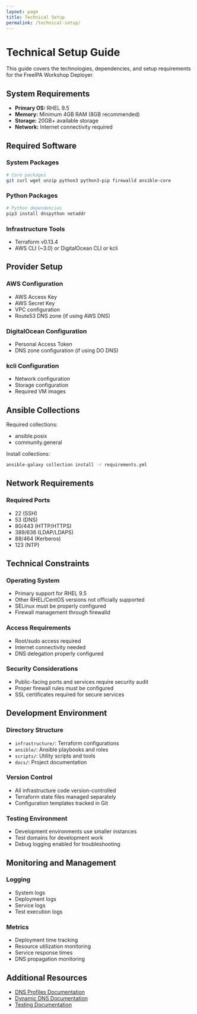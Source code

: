```yaml
---
layout: page
title: Technical Setup
permalink: /technical-setup/
---
```


# Technical Setup Guide

This guide covers the technologies, dependencies, and setup requirements for the FreeIPA Workshop Deployer.

## System Requirements

- **Primary OS:** RHEL 9.5
- **Memory:** Minimum 4GB RAM (8GB recommended)
- **Storage:** 20GB+ available storage
- **Network:** Internet connectivity required

## Required Software

### System Packages
```bash
# Core packages
git curl wget unzip python3 python3-pip firewalld ansible-core
```

### Python Packages
```bash
# Python dependencies
pip3 install dnspython netaddr
```

### Infrastructure Tools
- Terraform v0.13.4
- AWS CLI (~3.0) or DigitalOcean CLI or kcli

## Provider Setup

### AWS Configuration
- AWS Access Key
- AWS Secret Key
- VPC configuration
- Route53 DNS zone (if using AWS DNS)

### DigitalOcean Configuration
- Personal Access Token
- DNS zone configuration (if using DO DNS)

### kcli Configuration
- Network configuration
- Storage configuration
- Required VM images

## Ansible Collections

Required collections:
- ansible.posix
- community.general

Install collections:
```bash
ansible-galaxy collection install -r requirements.yml
```

## Network Requirements

### Required Ports
- 22 (SSH)
- 53 (DNS)
- 80/443 (HTTP/HTTPS)
- 389/636 (LDAP/LDAPS)
- 88/464 (Kerberos)
- 123 (NTP)

## Technical Constraints

### Operating System
- Primary support for RHEL 9.5
- Other RHEL/CentOS versions not officially supported
- SELinux must be properly configured
- Firewall management through firewalld

### Access Requirements
- Root/sudo access required
- Internet connectivity needed
- DNS delegation properly configured

### Security Considerations
- Public-facing ports and services require security audit
- Proper firewall rules must be configured
- SSL certificates required for secure services

## Development Environment

### Directory Structure
- `infrastructure/`: Terraform configurations
- `ansible/`: Ansible playbooks and roles
- `scripts/`: Utility scripts and tools
- `docs/`: Project documentation

### Version Control
- All infrastructure code version-controlled
- Terraform state files managed separately
- Configuration templates tracked in Git

### Testing Environment
- Development environments use smaller instances
- Test domains for development work
- Debug logging enabled for troubleshooting

## Monitoring and Management

### Logging
- System logs
- Deployment logs
- Service logs
- Test execution logs

### Metrics
- Deployment time tracking
- Resource utilization monitoring
- Service response times
- DNS propagation monitoring

## Additional Resources

- [DNS Profiles Documentation](dns_profiles.md)
- [Dynamic DNS Documentation](dynamic_dns.md)
- [Testing Documentation](testing.md)
